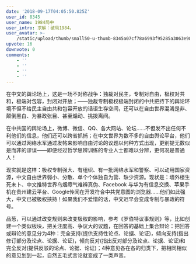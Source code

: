 ```yaml
---
date: '2018-09-17T04:05:50.825Z'
user_id: 8345
user_name: 1984局中
user_intro: 求解：破局1984。
user_avatar: >-
    /static/upload/thumb/small50-u-thumb-8345a07cf78a6993f95285a3063e98a01b1277bbd18e.png
upvote: 16
downvote: 0
comments:
    - ''
    - ''
    - ''
    - ''
---
```


在中文的舆论场上，这是一场不对称战争：独裁对民主，专制对自由，极权对共和，极端对包容，封闭对开放；——独裁专制极权极端封闭的中共把持下的舆论环境不但不给民主自由共和包容开放的话语生存空间，还可以在自由世界混淆是非、颠倒黑白、为暴政张目、甚至煽动、挑拨离间。

在中共国的舆论场上，微博、微信、QQ、各大网站、论坛……不但发不出任何不利他们的信息，他们还可以跨省抓捕；在中文世界为数不多的自由舆论平台，他们可以通过网络水军通过发帖来影响自由讨论的议题以何种方式出现，更别提无数似是而非的谬误——即便经过哲学思辨训练的专业人士都难以分辨，更何况是普通人！

现实就是这样：极权专制强大、有组织、有一批网络水军和警察、可以动用国家资源，中文自由世界弱小、分散、单个个体独自为营、缺少资源。现状是：墙外楼生死未卜、中文推特世界乌烟瘴气难辨真伪、Facebook 与华为有信息交换、苹果手机在贵州建云平台、Google传闻在开发符合中共党意图的浏览器……他们如此强大，中文已被极权挟持！如果我们不爱惜的话，中文迟早会变成专制与暴政的符号。

品葱，可以通过改变规则来改变极权的影响，参考《罗伯特议事规则》等，比如创建一个类似板块，把关注度高、争议大的议题，在回答的基础上集合辩论：把回答或辩论的意见分为4种：完全支持(提供支持性论点、论据、论证)，倾向支持(指出修订部分及论点、论据、论证)，倾向反对(指出反对部分及论点、论据、论证)和完全反对(提供反驳的论点、论据、论证)；4种意见各在各的归类下，把相同相似的意见划到一起，自然五毛式言论就变成了一类声音。
